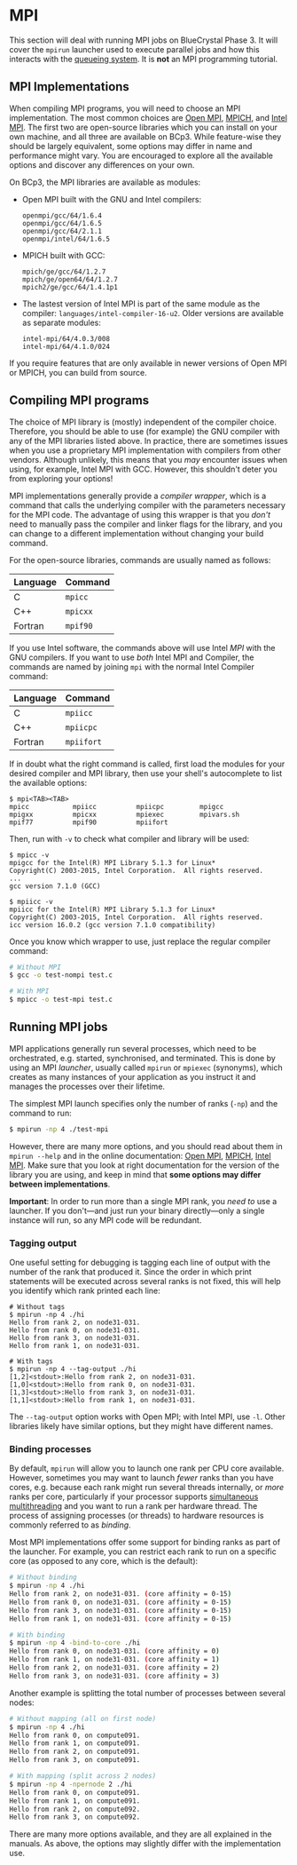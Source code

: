 MPI
===

This section will deal with running MPI jobs on BlueCrystal Phase 3.
It will cover the `mpirun` launcher used to execute parallel jobs and how this interacts with the [queueing system](3_Queueing_Systems.md).
It is **not** an MPI programming tutorial.

## MPI Implementations

When compiling MPI programs, you will need to choose an MPI implementation.
The most common choices are [Open MPI](https://www.open-mpi.org/), [MPICH](http://www.mpich.org/), and [Intel MPI](https://software.intel.com/en-us/mpi-library).
The first two are open-source libraries which you can install on your own machine, and all three are available on BCp3.
While feature-wise they should be largely equivalent, some options may differ in name and performance might vary.
You are encouraged to explore all the available options and discover any differences on your own.

On BCp3, the MPI libraries are available as modules:

- Open MPI built with the GNU and Intel compilers:
  ```
  openmpi/gcc/64/1.6.4
  openmpi/gcc/64/1.6.5
  openmpi/gcc/64/2.1.1
  openmpi/intel/64/1.6.5
  ```
- MPICH built with GCC:
  ```
  mpich/ge/gcc/64/1.2.7
  mpich/ge/open64/64/1.2.7
  mpich2/ge/gcc/64/1.4.1p1
  ```
- The lastest version of Intel MPI is part of the same module as the compiler: `languages/intel-compiler-16-u2`. Older versions are available as separate modules:
  ```
  intel-mpi/64/4.0.3/008
  intel-mpi/64/4.1.0/024
  ```

If you require features that are only available in newer versions of Open MPI or MPICH, you can build from source.

## Compiling MPI programs

The choice of MPI library is (mostly) independent of the compiler choice.
Therefore, you should be able to use (for example) the GNU compiler with any of the MPI libraries listed above.
In practice, there are sometimes issues when you use a proprietary MPI implementation with compilers from other vendors.
Although unlikely, this means that you _may_ encounter issues when using, for example, Intel MPI with GCC.
However, this shouldn't deter you from exploring your options!

MPI implementations generally provide a _compiler wrapper_, which is a command that calls the underlying compiler with the parameters necessary for the MPI code.
The advantage of using this wrapper is that you _don't_ need to manually pass the compiler and linker flags for the library, and you can change to a different implementation without changing your build command.

For the open-source libraries, commands are usually named as follows:

| Language | Command  |
| -------- | -------- |
| C        | `mpicc`  |
| C++      | `mpicxx` |
| Fortran  | `mpif90` |

If you use Intel software, the commands above will use Intel _MPI_ with the GNU compilers.
If you want to use _both_ Intel MPI and Compiler, the commands are named by joining `mpi` with the normal Intel Compiler command:

| Language | Command    |
| -------- | ---------- |
| C        | `mpiicc`   |
| C++      | `mpiicpc`  |
| Fortran  | `mpiifort` |

If in doubt what the right command is called, first load the modules for your desired compiler and MPI library, then use your shell's autocomplete to list the available options:

```
$ mpi<TAB><TAB>
mpicc           mpiicc          mpiicpc         mpigcc
mpigxx          mpicxx          mpiexec         mpivars.sh
mpif77          mpif90          mpiifort
```

Then, run with `-v` to check what compiler and library will be used:

```
$ mpicc -v
mpigcc for the Intel(R) MPI Library 5.1.3 for Linux*
Copyright(C) 2003-2015, Intel Corporation.  All rights reserved.
...
gcc version 7.1.0 (GCC)

$ mpiicc -v
mpiicc for the Intel(R) MPI Library 5.1.3 for Linux*
Copyright(C) 2003-2015, Intel Corporation.  All rights reserved.
icc version 16.0.2 (gcc version 7.1.0 compatibility)
```

Once you know which wrapper to use, just replace the regular compiler command:

```bash
# Without MPI
$ gcc -o test-nompi test.c

# With MPI
$ mpicc -o test-mpi test.c
```

## Running MPI jobs

MPI applications generally run several processes, which need to be orchestrated, e.g. started, synchronised, and terminated.
This is done by using an MPI _launcher_, usually called `mpirun` or `mpiexec` (synonyms), which creates as many instances of your application as you instruct it and manages the processes over their lifetime.

The simplest MPI launch specifies only the number of ranks (`-np`) and the command to run:

```bash
$ mpirun -np 4 ./test-mpi
```

However, there are many more options, and you should read about them in `mpirun --help` and in the online documentation: [Open MPI](https://www.open-mpi.org/doc/v3.1/man1/mpirun.1.php), [MPICH](http://www.mpich.org/static/docs/latest/www/www1/mpiexec.html), [Intel MPI](https://software.intel.com/en-us/mpi-developer-reference-linux-mpirun).
Make sure that you look at right documentation for the version of the library you are using, and keep in mind that **some options may differ between implementations**.

**Important**: In order to run more than a single MPI rank, you _need to_ use a launcher.
If you don't—and just run your binary directly—only a single instance will run, so any MPI code will be redundant.

### Tagging output

One useful setting for debugging is tagging each line of output with the number of the rank that produced it.
Since the order in which print statements will be executed across several ranks is not fixed, this will help you identify which rank printed each line:

```
# Without tags
$ mpirun -np 4 ./hi
Hello from rank 2, on node31-031.
Hello from rank 0, on node31-031.
Hello from rank 3, on node31-031.
Hello from rank 1, on node31-031.

# With tags
$ mpirun -np 4 --tag-output ./hi
[1,2]<stdout>:Hello from rank 2, on node31-031.
[1,0]<stdout>:Hello from rank 0, on node31-031.
[1,3]<stdout>:Hello from rank 3, on node31-031.
[1,1]<stdout>:Hello from rank 1, on node31-031.
```

The `--tag-output` option works with Open MPI; with Intel MPI, use `-l`.
Other libraries likely have similar options, but they might have different names.

### Binding processes

By default, `mpirun` will allow you to launch one rank per CPU core available.
However, sometimes you may want to launch _fewer_ ranks than you have cores, e.g. because  each rank might run several threads internally, or _more_ ranks per core, particularly if your processor supports [simultaneous multithreading](https://en.wikipedia.org/wiki/Simultaneous_multithreading) and you want to run a rank per hardware thread.
The process of assigning processes (or threads) to hardware resources is commonly referred to as _binding_.

Most MPI implementations offer some support for binding ranks as part of the launcher.
For example, you can restrict each rank to run on a specific core (as opposed to any core, which is the default):

```bash
# Without binding
$ mpirun -np 4 ./hi
Hello from rank 2, on node31-031. (core affinity = 0-15)
Hello from rank 0, on node31-031. (core affinity = 0-15)
Hello from rank 3, on node31-031. (core affinity = 0-15)
Hello from rank 1, on node31-031. (core affinity = 0-15)

# With binding
$ mpirun -np 4 -bind-to-core ./hi
Hello from rank 0, on node31-031. (core affinity = 0)
Hello from rank 1, on node31-031. (core affinity = 1)
Hello from rank 2, on node31-031. (core affinity = 2)
Hello from rank 3, on node31-031. (core affinity = 3)
```

Another example is splitting the total number of processes between several nodes:

```bash
# Without mapping (all on first node)
$ mpirun -np 4 ./hi
Hello from rank 0, on compute091.
Hello from rank 1, on compute091.
Hello from rank 2, on compute091.
Hello from rank 3, on compute091.

# With mapping (split across 2 nodes)
$ mpirun -np 4 -npernode 2 ./hi
Hello from rank 0, on compute091.
Hello from rank 1, on compute091.
Hello from rank 2, on compute092.
Hello from rank 3, on compute092.
```

There are many more options available, and they are all explained in the manuals.
As above, the options may slightly differ with the implementation use.
